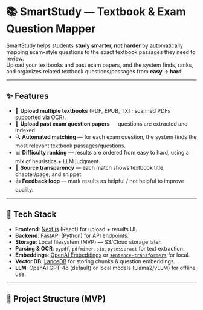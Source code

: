 # 📚 SmartStudy — Textbook & Exam Question Mapper

SmartStudy helps students **study smarter, not harder** by automatically mapping exam-style questions to the exact textbook passages they need to review.  
Upload your textbooks and past exam papers, and the system finds, ranks, and organizes related textbook questions/passages from **easy → hard**.

---

## ✨ Features
- 📂 **Upload multiple textbooks** (PDF, EPUB, TXT; scanned PDFs supported via OCR).
- 📝 **Upload past exam question papers** — questions are extracted and indexed.
- 🔍 **Automated matching** — for each exam question, the system finds the most relevant textbook passages/questions.
- 📊 **Difficulty ranking** — results are ordered from easy to hard, using a mix of heuristics + LLM judgment.
- 📖 **Source transparency** — each match shows textbook title, chapter/page, and snippet.
- 👍 **Feedback loop** — mark results as helpful / not helpful to improve quality.

---

## 🚀 Tech Stack
- **Frontend**: [Next.js](https://nextjs.org/) (React) for upload + results UI.
- **Backend**: [FastAPI](https://fastapi.tiangolo.com/) (Python) for API endpoints.
- **Storage**: Local filesystem (MVP) — S3/Cloud storage later.
- **Parsing & OCR**: `pypdf`, `pdfminer.six`, `pytesseract` for text extraction.
- **Embeddings**: [OpenAI Embeddings](https://platform.openai.com/docs/guides/embeddings) or [`sentence-transformers`](https://www.sbert.net/) for local.
- **Vector DB**: [LanceDB](https://lancedb.com/) for storing chunks & question embeddings.
- **LLM**: OpenAI GPT-4o (default) or local models (Llama2/vLLM) for offline use.

---

## 📂 Project Structure (MVP)

